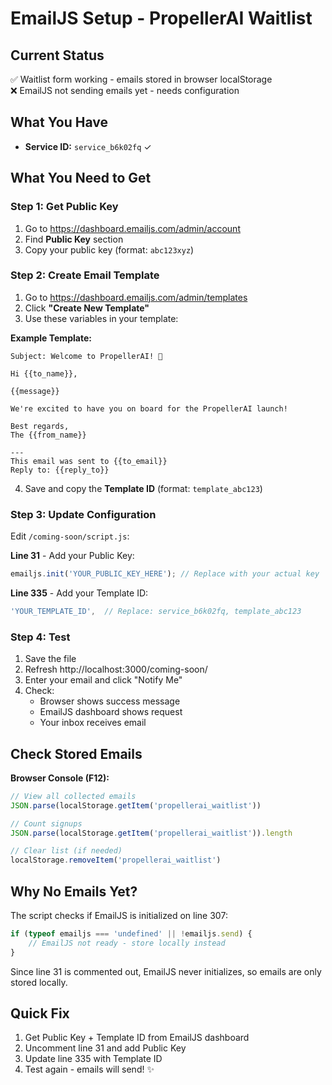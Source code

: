 # EmailJS Setup - PropellerAI Waitlist

## Current Status
✅ Waitlist form working - emails stored in browser localStorage  
❌ EmailJS not sending emails yet - needs configuration

## What You Have
- **Service ID:** `service_b6k02fq` ✓

## What You Need to Get

### Step 1: Get Public Key
1. Go to https://dashboard.emailjs.com/admin/account
2. Find **Public Key** section
3. Copy your public key (format: `abc123xyz`)

### Step 2: Create Email Template
1. Go to https://dashboard.emailjs.com/admin/templates
2. Click **"Create New Template"**
3. Use these variables in your template:

**Example Template:**
```
Subject: Welcome to PropellerAI! 🚀

Hi {{to_name}},

{{message}}

We're excited to have you on board for the PropellerAI launch!

Best regards,
The {{from_name}}

---
This email was sent to {{to_email}}
Reply to: {{reply_to}}
```

4. Save and copy the **Template ID** (format: `template_abc123`)

### Step 3: Update Configuration

Edit `/coming-soon/script.js`:

**Line 31** - Add your Public Key:
```javascript
emailjs.init('YOUR_PUBLIC_KEY_HERE'); // Replace with your actual key
```

**Line 335** - Add your Template ID:
```javascript
'YOUR_TEMPLATE_ID',  // Replace: service_b6k02fq, template_abc123
```

### Step 4: Test

1. Save the file
2. Refresh http://localhost:3000/coming-soon/
3. Enter your email and click "Notify Me"
4. Check:
   - Browser shows success message
   - EmailJS dashboard shows request
   - Your inbox receives email

## Check Stored Emails

**Browser Console (F12):**
```javascript
// View all collected emails
JSON.parse(localStorage.getItem('propellerai_waitlist'))

// Count signups
JSON.parse(localStorage.getItem('propellerai_waitlist')).length

// Clear list (if needed)
localStorage.removeItem('propellerai_waitlist')
```

## Why No Emails Yet?

The script checks if EmailJS is initialized on line 307:
```javascript
if (typeof emailjs === 'undefined' || !emailjs.send) {
    // EmailJS not ready - store locally instead
}
```

Since line 31 is commented out, EmailJS never initializes, so emails are only stored locally.

## Quick Fix

1. Get Public Key + Template ID from EmailJS dashboard
2. Uncomment line 31 and add Public Key
3. Update line 335 with Template ID
4. Test again - emails will send! ✨
